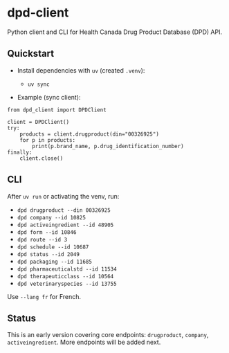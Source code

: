 # dpd-client

Python client and CLI for Health Canada Drug Product Database (DPD) API.

## Quickstart

- Install dependencies with `uv` (created `.venv`):

  - `uv sync`

- Example (sync client):

```
from dpd_client import DPDClient

client = DPDClient()
try:
    products = client.drugproduct(din="00326925")
    for p in products:
        print(p.brand_name, p.drug_identification_number)
finally:
    client.close()
```

## CLI

After `uv run` or activating the venv, run:

- `dpd drugproduct --din 00326925`
- `dpd company --id 10825`
- `dpd activeingredient --id 48905`
- `dpd form --id 10846`
- `dpd route --id 3`
- `dpd schedule --id 10687`
- `dpd status --id 2049`
- `dpd packaging --id 11685`
- `dpd pharmaceuticalstd --id 11534`
- `dpd therapeuticclass --id 10564`
- `dpd veterinaryspecies --id 13755`

Use `--lang fr` for French.

## Status

This is an early version covering core endpoints: `drugproduct`, `company`, `activeingredient`.
More endpoints will be added next.

